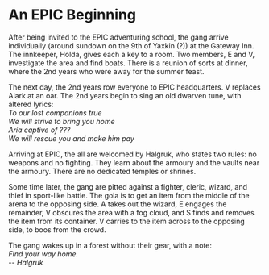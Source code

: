 # An EPIC Beginning

After being invited to the EPIC adventuring school, the gang arrive individually (around sundown on the 9th of Yaxkin (?)) at the Gateway Inn.
The innkeeper, Holda, gives each a key to a room.
Two members, E and V, investigate the area and find boats.
There is a reunion of sorts at dinner, where the 2nd years who were away for the summer feast.

The next day, the 2nd years row everyone to EPIC headquarters.
V replaces Alark at an oar.
The 2nd years begin to sing an old dwarven tune, with altered lyrics:  
*To our lost companions true*  
*We will strive to bring you home*  
*Aria captive of ???*  
*We will rescue you and make him pay*  

Arriving at EPIC, the all are welcomed by Halgruk, who states two rules: no weapons and no fighting.
They learn about the armoury and the vaults near the armoury.
There are no dedicated temples or shrines.

Some time later, the gang are pitted against a fighter, cleric, wizard, and thief in sport-like battle.
The gola is to get an item from the middle of the arena to the opposing side.
A takes out the wizard, E engages the remainder, V obscures the area with a fog cloud, and S finds and removes the item from its container.
V carries to the item across to the opposing side, to boos from the crowd.

The gang wakes up in a forest without their gear, with a note:  
*Find your way home.*  
-- *Halgruk*  
